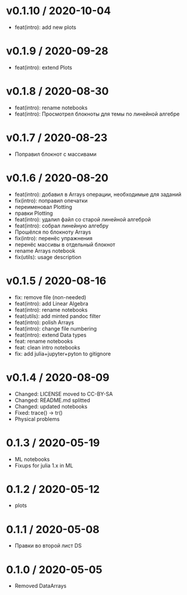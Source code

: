 
v0.1.10 / 2020-10-04
==================

  * feat(intro): add new plots

v0.1.9 / 2020-09-28
==================

  * feat(intro): extend Plots

v0.1.8 / 2020-08-30
==================

  * feat(intro): rename notebooks
  * feat(intro): Просмотрел блокноты для темы по линейной алгебре

v0.1.7 / 2020-08-23
==================

  * Поправил блокнот с массивами

v0.1.6 / 2020-08-20
==================

  * feat(intro): добавил в Arrays операции, необходимые для заданий
  * fix(intro): поправил опечатки
  * переименовал Plotting
  * правки Plotting
  * feat(intro): удалил файл со старой линейной алгеброй
  * feat(intro): собрал линейную алгебру
  * Прошёлся по блокноту Arrays
  * fix(intro): перенёс упражнения
  * перенёс массивы в отдельный блокнот
  * rename Arrays notebook
  * fix(utils): usage description

v0.1.5 / 2020-08-16
==================

  * fix: remove file (non-needed)
  * feat(intro): add Linear Algebra
  * feat(intro): rename notebooks
  * feat(utils): add minted pandoc filter
  * feat(intro): polish Arrays
  * feat(intro): change file numbering
  * feat(intro): extend Data types
  * feat: rename notebooks
  * feat: clean intro notebooks
  * fix: add julia+jupyter+pyton to gitignore

v0.1.4 / 2020-08-09
==================

  * Changed: LICENSE moved to CC-BY-SA
  * Changed: README.md splitted
  * Changed: updated notebooks
  * Fixed: trace() -> tr()
  * Physical problems

0.1.3 / 2020-05-19
==================

  * ML notebooks
  * Fixups for julia 1.x in ML

0.1.2 / 2020-05-12
==================

  * plots

0.1.1 / 2020-05-08
==================

  * Правки во второй лист DS

0.1.0 / 2020-05-05
==================

  * Removed DataArrays

